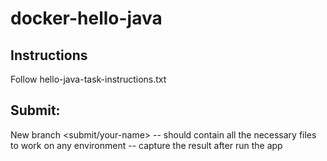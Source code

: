 # docker-hello-java

## Instructions

Follow hello-java-task-instructions.txt

## Submit:

New branch <submit/your-name>
-- should contain all the necessary files to work on any environment
-- capture the result after run the app
